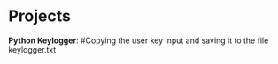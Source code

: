 # Projects


**Python Keylogger**: 
#Copying the user key input and saving it to the file keylogger.txt

```

